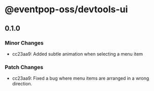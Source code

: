 # @eventpop-oss/devtools-ui

## 0.1.0

### Minor Changes

- cc23aa9: Added subtle animation when selecting a menu item

### Patch Changes

- cc23aa9: Fixed a bug where menu items are arranged in a wrong direction.
